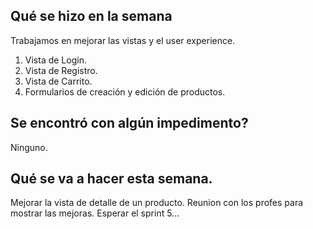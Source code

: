 ## Qué se hizo en la semana
Trabajamos en mejorar las vistas y el user experience.
1. Vista de Login.
2. Vista de Registro.
3. Vista de Carrito.
4. Formularios de creación y edición de productos.

## Se encontró con algún impedimento?
Ninguno.

## Qué se va a hacer esta semana.
Mejorar la vista de detalle de un producto.
Reunion con los profes para mostrar las mejoras.
Esperar el sprint 5...